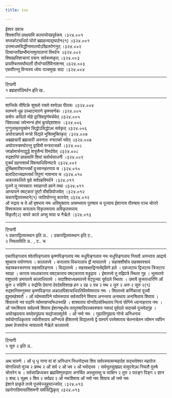 ```yaml
---
title: ३२४

---
```

ईश्वर उवाच  
शिवशान्तिं प्रवक्ष्यामि कल्पाघोरप्रपूर्वकम् ।३२४.००१  
सप्तकोट्यधिपो घोरो ब्रह्महत्याद्यघार्दनः(१) ॥३२४.००१  
उत्तमाधमसिद्धीनामालयोऽखिलरोगनुत् ।३२४.००२  
दिव्यान्तरीक्षभौमानामुत्पातानां विमर्दनः ॥३२४.००२  
विषग्रहपिशाचानां ग्रसनः सर्वकामकृत् ।३२४.००३  
प्रायश्चित्तमघौघार्तौ दौर्भाग्यार्तिविनाशनम् ॥३२४.००३  
एकवीरन्तु विन्यस्य ध्येयः पञ्चमुखः सदा ।३२४.००४  
- - -- - -- - - -- - -- - -- - -- - - - - - -- -  
टिप्पणी  
१ ब्रह्महर्यादिमर्दन इति ख..  
- - -- - -- - - -- - -- - -- - -- - - - - - -- -  
शान्तिके पौष्टिके शुक्लो रक्तो वश्येऽथ पीतकः ॥३२४.००४  
स्तम्भने धूम्र उच्चाटमारणे कृष्णवर्णकः ।३२४.००५  
कर्षणः कपिलो मोहे द्वात्रिंशद्वर्णमर्चयेत् ॥३२४.००५  
त्रिंशल्लक्षं जपेन्मन्त्रं होमं कुर्याद्दशांशतः ।३२४.००६  
गुग्गुलामृतयुक्तेन सिद्धोऽसिद्धोऽथ सर्वकृत् ॥३२४.००६  
अघोरान्नापरो मन्त्रो विद्यते भुक्तिमुक्तिकृत् ।३२४.००७  
अब्रह्मचारी ब्रह्मचारी अस्नातः स्नातको भवेत् ॥३२४.००७  
अघोरास्त्रमघोरन्तु द्वाविमौ मन्त्रराजकौ ।३२४.००८  
जपहोमार्चनाद्युद्धे शत्रुसैन्यं विमर्दयेत् ॥३२४.००८  
रुद्रशान्तिं प्रवक्ष्यामि शिवां सर्वार्थसाधनीं ।३२४.००९  
पुत्रर्थं ग्रहनाशार्थं विषव्याधिविनष्टये ॥३२४.००९  
दुर्भिक्षमारीशान्त्यर्थे दुःस्वप्नहरणाय च ।३२४.०१०  
बलादिराज्यप्राप्त्यर्थं रिपूणां नाशनाय च ॥३२४.०१०  
अकालफलिते वृक्षे सर्वग्रहविमर्दने ।३२४.०११  
पूजने तु नमस्कारः स्वाहान्तो हवने तथा ॥३२४.०११  
आप्यायने वषट्कारं पुष्टौ वौषन्नियोजयेत् ।३२४.०१२  
चकारद्वितयस्थाने(१) जातियोगन्तु कारयेत् ॥३२४.०१२  
ओं रुद्राय च ते ओं वृषभाय नमः अविमुक्ताय असम्भवाय पुरुषाय च पूज्याय ईशानाय पौरुषाय पञ्च चोत्तरे विश्वरूपाय करालाय विकृतरूपाय अविकृतरूपाय  
विकृतौ(२) चापरे काले अप्सु माया च नैर्ऋते ।३२४.०१३  
- - -- - -- - - -- - -- - -- - -- - - - - - -- -  
टिप्पणी  
१ दकारद्वितयस्थान इति ञ.. । उकारद्वितयस्थान इति ट..  
२ नियताविति ञ.. , ट.. च  
- - -- - -- - - -- - -- - -- - -- - - - - - -- -  
एकापिङ्गलाय श्वेतपिङ्गलाय कृष्णपिङ्गलाय नमः मधुपिङ्गलाय नमः मधुपिङ्गलाय नियतौ अनन्ताय आद्रार्य शुष्काय पयोगणाय । कालतत्त्वे । करालाय विकरालाय द्वौ मायातत्त्वे । सहस्रशीर्षाय सहस्रवक्त्राय सहस्रकरचरणाय सहस्रलिङ्गाय । विद्यातत्त्वे । सहस्राक्षाद्विन्यसेद्दक्षिणे हले । एकजटाय द्विजटाय त्रिजटाय स्वाहा । काराय स्वधाकाराय वषट्काराय वषट्काराय षड्रुद्राय । ईशतत्त्वे तु वह्निपत्रे स्थिता गुह । भूतपतये पशुपतये उमापतये कालाधिपतये । सदाशिवाध्यक्ष्यतत्त्वे षट्पूज्याः पूर्वदले स्थिताः । उमायै कुरूपधारिणि ओं कुरु २ रुहिणि २ रुद्रोसि देवानां देवदेवविशाख हन २ दह २ पच २ मथ २ तुरु २ अरु २ सुरु २(१) रुद्रशान्तिमनुस्मर कृष्णपिङ्गल अकालपिशाचाधिपतिविश्वेश्वराय नमः । शिवतत्त्वे कर्णिकायां पूज्यौ ह्युमामहेश्वरौ । ओं व्योमव्यापिने व्योमरूपाय सर्वव्यापिने शिवाय अनन्ताय अनाथाय अनाश्रिताय शिवाय । शिवतत्त्वे नव पदानि व्योमव्याप्यभिधास्यहि । शाश्वताय योगपीठसंस्थिताय नित्यं योगिने ध्यानाहाराय नमः । ओं नमःशिवाय सर्वप्रभवे शिवाय ईशानमूर्धाय तत्पुरुषादिपञ्चवक्त्राय नवपदं पूर्वदले सदाख्ये पूजयेद्गुह । अघोरहृदयाय वमदेवगुह्याय सद्योजातमूर्तये । ओं नमो नमः । गुह्यातिगुह्याय गोप्त्रे अनिधनाय सर्वयोगाधिकृताय ज्योतीरूपाय अग्निपत्रे हीशतत्त्वे विद्यातत्त्वे द्वे याम्यगे परमेश्वराय चेतनाचेतन व्योमन व्यपिन प्रथम तेजस्तेजः मायातत्त्वे नैर्ऋते कालतत्त्वे  
- - -- - -- - - -- - -- - -- - -- - - - - - -- -  
टिप्पणी  
१ सूरु २ इति ञ..  
- - -- - -- - - -- - -- - -- - -- - - - - - -- -  
अथ वारुणे । ओं धृ धृ नाना वां वां अनिधान निधनोद्भव शिव सर्वपरमात्मन्महादेव सद्भावेश्वर महातेज योगाधिपते मुञ्च २ प्रमथ २ ओं सर्व २ ओं भव २ ओं भवोद्भव । सर्वभूतसुखप्रद वायुपत्रेऽथ नियतौ पुरुषे चोत्तरेन च । सर्वसान्निध्यकर ब्रह्मविष्णुरुद्रपर अनर्चित अस्तुतस्तु च साक्षिन २ तुरु २ पतङ्ग पिङ्ग २ ज्ञान २ शब्द २ सूक्ष्म २ शिव २ सर्वप्रद २ ओं नमःशिवाय ओं नमो नमः शिवाय ओं नमो नमः  
ईशाने प्राकृते तत्त्वे पूजयेज्जुहुयाज्जपेत् ।३२४.०१३  
ग्रहरोगादिमायार्तिशमनी सर्वसिद्धिकृत् ॥३२४.०१३